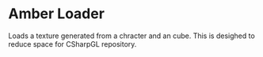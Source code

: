 ﻿# Amber Loader
Loads a texture generated from a chracter and an cube.
This is desighed to reduce space for CSharpGL repository.
